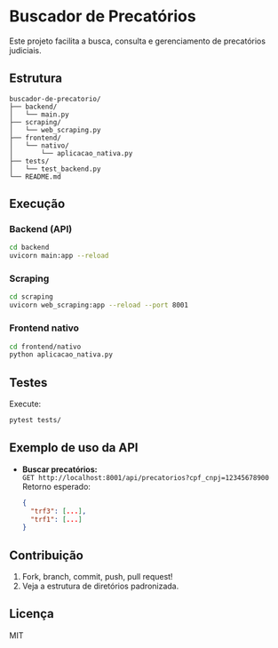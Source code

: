 # Buscador de Precatórios

Este projeto facilita a busca, consulta e gerenciamento de precatórios judiciais.

## Estrutura

```
buscador-de-precatorio/
├── backend/
│   └── main.py
├── scraping/
│   └── web_scraping.py
├── frontend/
│   └── nativo/
│       └── aplicacao_nativa.py
├── tests/
│   └── test_backend.py
└── README.md
```

## Execução

### Backend (API)
```bash
cd backend
uvicorn main:app --reload
```

### Scraping
```bash
cd scraping
uvicorn web_scraping:app --reload --port 8001
```

### Frontend nativo
```bash
cd frontend/nativo
python aplicacao_nativa.py
```

## Testes

Execute:
```bash
pytest tests/
```

## Exemplo de uso da API

- **Buscar precatórios:**  
  `GET http://localhost:8001/api/precatorios?cpf_cnpj=12345678900`
  Retorno esperado:  
  ```json
  {
    "trf3": [...],
    "trf1": [...]
  }
  ```

## Contribuição

1. Fork, branch, commit, push, pull request!
2. Veja a estrutura de diretórios padronizada.

## Licença

MIT